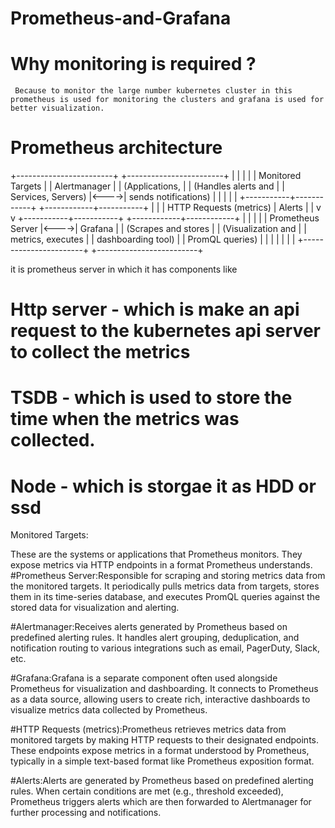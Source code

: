 # Prometheus-and-Grafana

# Why monitoring is required ?
     Because to monitor the large number kubernetes cluster in this prometheus is used for monitoring the clusters and grafana is used for better visualization.

# Prometheus architecture   

  +------------------------+      +------------------------+
  |                        |      |                        |
  |     Monitored Targets |      |       Alertmanager     |
  |   (Applications,      |      |  (Handles alerts and   |
  |    Services, Servers) |<---->|   sends notifications)  |
  |                        |      |                        |
  +-----------+------------+      +------------+-----------+
              |                                |
              | HTTP Requests (metrics)        | Alerts
              |                                |
              v                                v
  +-----------+-----------+      +------------+------------+
  |                       |      |                         |
  |   Prometheus Server   |<---->|     Grafana            |
  | (Scrapes and stores   |      | (Visualization and     |
  |   metrics, executes   |      |  dashboarding tool)    |
  |   PromQL queries)     |      |                         |
  |                       |      |                         |
  +-----------------------+      +-------------------------+

   
   it is prometheus server in which it has components like

   # Http server - which is make an api request to the kubernetes api server to collect the metrics
   # TSDB - which is used to store the time when the metrics was collected.
   # Node - which is storgae it as HDD or ssd

   Monitored Targets:

These are the systems or applications that Prometheus monitors. They expose metrics via HTTP endpoints in a format Prometheus understands.
#Prometheus Server:Responsible for scraping and storing metrics data from the monitored targets. It periodically pulls metrics data from targets, stores them in its time-series database, and executes PromQL queries against the stored data for visualization and alerting.

#Alertmanager:Receives alerts generated by Prometheus based on predefined alerting rules. It handles alert grouping, deduplication, and notification routing to various integrations such as email, PagerDuty, Slack, etc.

#Grafana:Grafana is a separate component often used alongside Prometheus for visualization and dashboarding. It connects to Prometheus as a data source, allowing users to create rich, interactive dashboards to visualize metrics data collected by Prometheus.

#HTTP Requests (metrics):Prometheus retrieves metrics data from monitored targets by making HTTP requests to their designated endpoints. These endpoints expose metrics in a format understood by Prometheus, typically in a simple text-based format like Prometheus exposition format.

#Alerts:Alerts are generated by Prometheus based on predefined alerting rules. When certain conditions are met (e.g., threshold exceeded), Prometheus triggers alerts which are then forwarded to Alertmanager for further processing and notifications.
